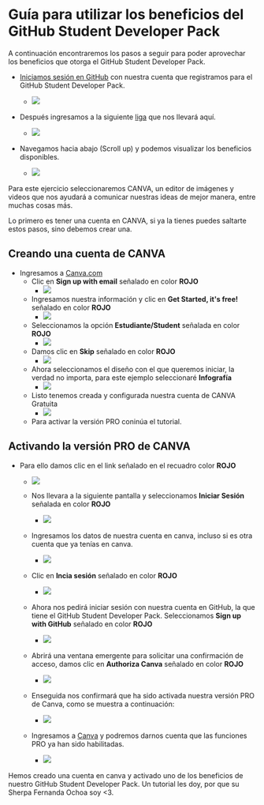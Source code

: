 # Guía para utilizar los beneficios del GitHub Student Developer Pack

A continuación encontraremos los pasos a seguir para poder aprovechar los beneficios que otorga el GitHub Student Developer Pack.

* [Iniciamos sesión en GitHub](https://github.com/login) con nuestra cuenta que registramos para el GitHub Student Developer Pack. 
    * ![](./img/dp1.PNG)  

* Después ingresamos a la siguiente [liga](https://education.github.com/pack/offers) que nos llevará aquí.
    * ![](./img/dp2.PNG) 
    
* Navegamos hacia abajo (Scroll up) y podemos visualizar los beneficios disponibles.
    * ![](./img/dp3.PNG)

Para este ejercicio seleccionaremos CANVA, un editor de imágenes y videos que nos ayudará a comunicar nuestras ideas de mejor manera, entre muchas cosas más.

Lo primero es tener una cuenta en CANVA, si ya la tienes puedes saltarte estos pasos, sino debemos crear una.
## Creando una cuenta de CANVA
* Ingresamos a [Canva.com](https://www.canva.com/)
    * Clic en **Sign up with email** señalado en color **ROJO**
        * ![](./img/c1.PNG)
    * Ingresamos nuestra información y clic en **Get Started, it's free!** señalado en color **ROJO**
        * ![](./img/c2.PNG)  
    * Seleccionamos la opción **Estudiante/Student** señalada en color **ROJO**
        * ![](./img/c3.PNG) 
    * Damos clic en **Skip** señalado en color **ROJO**
        * ![](./img/c4.PNG) 
    * Ahora seleccionamos el diseño con el que queremos iniciar, la verdad no importa, para este ejemplo seleccionaré **Infografía** 
        * ![](./img/c5.PNG)
    * Listo tenemos creada y configurada nuestra cuenta de CANVA Gratuita
        * ![](./img/c6.PNG)
    * Para activar la versión PRO coninúa el tutorial.  
    
## Activando la versión PRO de CANVA
* Para ello damos clic en el link señalado en el recuadro color **ROJO**
     * ![](./img/dp4.PNG) 
    
    * Nos llevara a la siguiente pantalla y seleccionamos **Iniciar Sesión** señalada en color **ROJO**
        * ![](./img/dp5.PNG) 
    * Ingresamos los datos de nuestra cuenta en canva, incluso si es otra cuenta que ya tenías en canva.
        * ![](./img/dp6.PNG)
    * Clic en **Incia sesión** señalado en color **ROJO**
        * ![](./img/dp7.PNG)
    * Ahora nos pedirá iniciar sesión con nuestra cuenta en GitHub, la que tiene el GitHub Student Developer Pack. Seleccionamos **Sign up with GitHub** señalado en color **ROJO**
        * ![](./img/dp8.PNG) 
    * Abrirá una ventana emergente para solicitar una confirmación de acceso, damos clic en **Authoriza Canva** señalado en color **ROJO**
        * ![](./img/dp9.PNG) 
    * Enseguida nos confirmará que ha sido activada nuestra versión PRO de Canva, como se muestra a continuación:
        * ![](./img/dp10.PNG)
    * Ingresamos a [Canva](https://canva.com) y podremos darnos cuenta que las funciones PRO ya han sido habilitadas.
        * ![](./img/dp11.PNG)
        
Hemos creado una cuenta en canva y activado uno de los beneficios de nuestro GitHub Student Developer Pack.
Un tutorial les doy, por que su Sherpa Fernanda Ochoa soy <3.